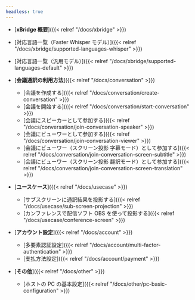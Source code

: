 ```yaml
---
headless: true
---
```


- [**xBridge 概要**]({{< relref "/docs/xbridge" >}})
- [対応言語一覧（Faster Whisper モデル）]({{< relref "/docs/xbridge/supported-languages-whisper" >}})
- [対応言語一覧（汎用モデル）]({{< relref "/docs/xbridge/supported-languages-default" >}})
  <br />
- [**会議通訳の利用方法**]({{< relref "/docs/conversation" >}})

  - [会議を作成する]({{< relref "/docs/conversation/create-conversation" >}})
  - [会議を開始する]({{< relref "/docs/conversation/start-conversation" >}})
  - [会議にスピーカーとして参加する]({{< relref "/docs/conversation/join-conversation-speaker" >}})
  - [会議にビューワーとして参加する]({{< relref "/docs/conversation/join-conversation-viewer" >}})
  - [会議にビューワー（スクリーン投影 字幕モード）として参加する]({{< relref "/docs/conversation/join-conversation-screen-subtitle" >}})
  - [会議にビューワー（スクリーン投影 翻訳モード）として参加する]({{< relref "/docs/conversation/join-conversation-screen-translation" >}})
    <br />

- [**ユースケース**]({{< relref "/docs/usecase" >}})

  - [サブスクリーンに通訳結果を投影する]({{< relref "/docs/usecase/sub-screen-projection" >}})
  - [カンファレンスで配信ソフト OBS を使って投影する]({{< relref "/docs/usecase/conference-screen" >}})
    <!-- - [会議で通訳結果を投影]({{< relref "/docs/conversation/start-conversation" >}}) -->
      <br />

- [**アカウント設定**]({{< relref "/docs/account" >}})
  <!-- - [アカウント作成]({{< relref "/docs/account/create-account" >}}) -->

  - [多要素認証設定]({{< relref "/docs/account/multi-factor-authentication" >}})
  - [支払方法設定]({{< relref "/docs/account/payment" >}})

- [**その他**]({{< relref "/docs/other" >}})
  - [ホストの PC の基本設定]({{< relref "/docs/other/pc-basic-configuration" >}})
